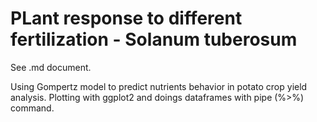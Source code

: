 # PLant response to different fertilization - Solanum tuberosum

See .md document.
 
Using Gompertz model to predict nutrients behavior in potato crop yield analysis. Plotting with ggplot2 and doings dataframes with pipe (%>%) command.
